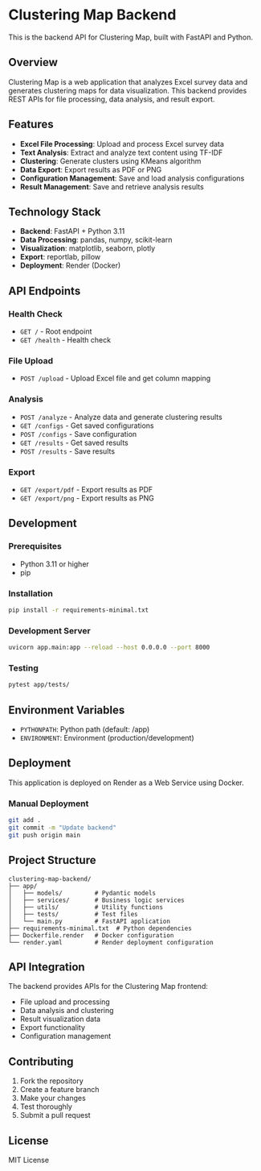 # Clustering Map Backend

This is the backend API for Clustering Map, built with FastAPI and Python.

## Overview

Clustering Map is a web application that analyzes Excel survey data and generates clustering maps for data visualization. This backend provides REST APIs for file processing, data analysis, and result export.

## Features

- **Excel File Processing**: Upload and process Excel survey data
- **Text Analysis**: Extract and analyze text content using TF-IDF
- **Clustering**: Generate clusters using KMeans algorithm
- **Data Export**: Export results as PDF or PNG
- **Configuration Management**: Save and load analysis configurations
- **Result Management**: Save and retrieve analysis results

## Technology Stack

- **Backend**: FastAPI + Python 3.11
- **Data Processing**: pandas, numpy, scikit-learn
- **Visualization**: matplotlib, seaborn, plotly
- **Export**: reportlab, pillow
- **Deployment**: Render (Docker)

## API Endpoints

### Health Check
- `GET /` - Root endpoint
- `GET /health` - Health check

### File Upload
- `POST /upload` - Upload Excel file and get column mapping

### Analysis
- `POST /analyze` - Analyze data and generate clustering results
- `GET /configs` - Get saved configurations
- `POST /configs` - Save configuration
- `GET /results` - Get saved results
- `POST /results` - Save results

### Export
- `GET /export/pdf` - Export results as PDF
- `GET /export/png` - Export results as PNG

## Development

### Prerequisites

- Python 3.11 or higher
- pip

### Installation

```bash
pip install -r requirements-minimal.txt
```

### Development Server

```bash
uvicorn app.main:app --reload --host 0.0.0.0 --port 8000
```

### Testing

```bash
pytest app/tests/
```

## Environment Variables

- `PYTHONPATH`: Python path (default: /app)
- `ENVIRONMENT`: Environment (production/development)

## Deployment

This application is deployed on Render as a Web Service using Docker.

### Manual Deployment

```bash
git add .
git commit -m "Update backend"
git push origin main
```

## Project Structure

```
clustering-map-backend/
├── app/
│   ├── models/         # Pydantic models
│   ├── services/       # Business logic services
│   ├── utils/          # Utility functions
│   ├── tests/          # Test files
│   └── main.py         # FastAPI application
├── requirements-minimal.txt  # Python dependencies
├── Dockerfile.render   # Docker configuration
└── render.yaml         # Render deployment configuration
```

## API Integration

The backend provides APIs for the Clustering Map frontend:

- File upload and processing
- Data analysis and clustering
- Result visualization data
- Export functionality
- Configuration management

## Contributing

1. Fork the repository
2. Create a feature branch
3. Make your changes
4. Test thoroughly
5. Submit a pull request

## License

MIT License